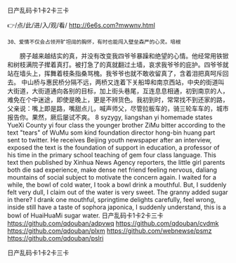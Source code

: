 
日产乱码卡1卡2卡三卡




👉/点/此/进/入/观/看/ http://6e6s.com?mwwnv.html




	30、爱情不仅会占领开旷坦阔的胸怀，有时也能闯入壁垒森严的心灵。培根
　　膀子越来越结实的真，并没有改变我四爷爷暴躁和绝望的心情。他经常用铁锨和树枝满院子撵着真打。被打急了的真就翻过土墙，哀求我爷爷的庇护。四爷爷就站在墙头上，挥舞着枝条指桑骂槐。我爷爷也就不敢收留真了，含着泪把真呵斥回去。
中山桥与惠民桥分隔不远，两桥又连着下关船埠和南京西站，中央的街道叫大街道，大街道通向各别的目标，加上街头巷尾，互连息息相通，初到南京的人，难免在个中迷途，即使是晚上，更是不辨货色。我初到时，常常找不到还家的路，父亲说：嘴上即是路，嘴甜点儿，喊声师父，尽管拉板车的，骑三轮车车的，城市报告你。果然，厥后屡试不爽。
8 syzygy, liangshan yi homemade states YueXi County yi four class the younger brother ZiMu bitter according to the text "tears" of WuMu som kind foundation director hong-bin huang part sent to twitter.
He receives Beijing youth newspaper after an interview, exposed the text is the foundation of support in education, a professor of his time in the primary school teaching of gem four class language.
This text then published by Xinhua News Agency reporters, the little girl parents both die sad experience, make dense net friend feeling nervous, daliang mountains of social subject to motivate the concern again.
I waited for a while, the bowl of cold water, I took a bowl drink a mouthful.
But, I suddenly felt very dull, I claim out of the water is very sweet.
The granny added sugar in there?
I drank one mouthful, springtime delights carefully, feel wrong, inside still have a taste of sophora japonica, I suddenly understand, this is a bowl of HuaiHuaMi sugar water.
日产乱码卡1卡2卡三卡 https://github.com/qdouban/adpvwq
https://github.com/qdouban/cvdmk
https://github.com/qdouban/plxm
https://github.com/webnewse/psmz
https://github.com/qdouban/pslri





日产乱码卡1卡2卡三卡
